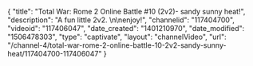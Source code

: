{
    "title": "Total War: Rome 2 Online Battle #10 (2v2)- sandy sunny heat!",
    "description": "A fun little 2v2. \n\nenjoy!",
    "channelid": "117404700",
    "videoid": "117406047",
    "date_created": "1401210970",
    "date_modified": "1506478303",
    "type": "captivate",
    "layout": "channelVideo",
    "url": "\/channel-4\/total-war-rome-2-online-battle-10-2v2-sandy-sunny-heat\/117404700-117406047"
}